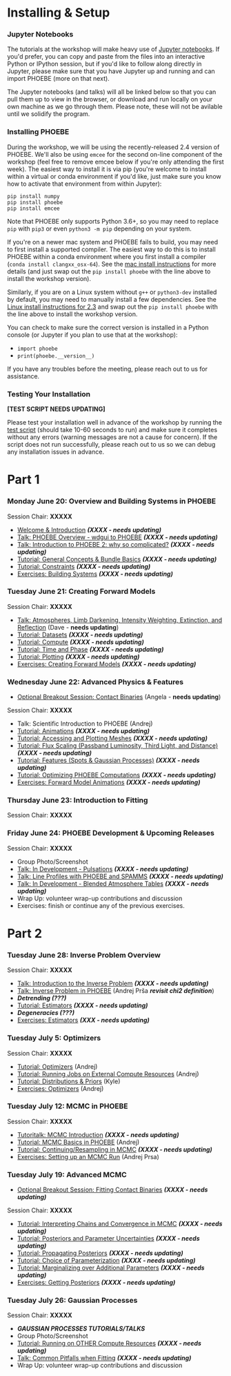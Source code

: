 
# Installing & Setup

### Jupyter Notebooks

The tutorials at the workshop will make heavy use of [Jupyter notebooks](https://jupyter.org/install).  If you'd prefer, you can copy and paste from the files into an interactive Python or IPython session, but if you'd like to follow along directly in Jupyter, please make sure that you have Jupyter up and running and can import PHOEBE (more on that next).

The Jupyter notebooks (and talks) will all be linked below so that you can pull them up to view in the browser, or download and run locally on your own machine as we go through them. Please note, these will not be avilable until we solidify the program.

### Installing PHOEBE

During the workshop, we will be using the recently-released 2.4 version of PHOEBE.  We'll also be using `emcee` for the second on-line component of the workshop (feel free to remove emcee below if you're only attending the first week).  The easiest way to install it is via pip (you're welcome to install within a virtual or conda environment if you'd like, just make sure you know how to activate that environment from within Jupyter):

```
pip install numpy
pip install phoebe
pip install emcee
```

Note that PHOEBE only supports Python 3.6+, so you may need to replace `pip` with `pip3` or even `python3 -m pip` depending on your system.

If you're on a newer mac system and PHOEBE fails to build, you may need to first install a supported compiler.  The easiest way to do this is to install PHOEBE within a conda environment where you first install a compiler (`conda install clangxx_osx-64`).  See the [mac install instructions](http://phoebe-project.org/install/latest/mac/auto) for more details (and just swap out the `pip install phoebe` with the line above to install the workshop version).

Similarly, if you are on a Linux system without `g++` or `python3-dev` installed by default, you may need to manually install a few dependencies.  See the [Linux install instructions for 2.3](http://phoebe-project.org/install/latest/linux/auto) and swap out the `pip install phoebe` with the line above to install the workshop version.

You can check to make sure the correct version is installed in a Python console (or Jupyter if you plan to use that at the workshop):

* `import phoebe`
* `print(phoebe.__version__)`

If you have any troubles before the meeting, please reach out to us for assistance.


### Testing Your Installation

**[TEST SCRIPT NEEDS UPDATING]**

Please test your installation well in advance of the workshop by running the [test script](https://raw.githubusercontent.com/phoebe-project/phoebe2-workshop/2022june/test_install.py) (should take 10-60 seconds to run) and make sure it completes without any errors (warning messages are not a cause for concern).  If the script does not run successfully, please reach out to us so we can debug any installation issues in advance.

# Part 1

### Monday June 20: Overview and Building Systems in PHOEBE

Session Chair: **XXXXX**

* [Welcome & Introduction](https://docs.google.com/presentation/d/e/2PACX-1vRMXSVmy3BlJDXqQnmC_PPvuO-kQ1-NAPWEz-gk5laHL0w7kSC75EcXInDY6ZHMPsTJopfPCAfX5z-g/pub?start=false&loop=false&delayms=3000) ***(XXXX - needs updating)***
* [Talk: PHOEBE Overview - wdgui to PHOEBE](https://docs.google.com/presentation/d/e/2PACX-1vTcg5sbS9wdqg5b5g1fwe_VoyMG1THPX6mQx4VDbvZOUfKMS6FAd8pYcBl0HeyN5prpDzi54nNZfVB7/pub?start=false&loop=false&delayms=3000) ***(XXXX - needs updating)***
* [Talk: Introduction to PHOEBE 2: why so complicated?](https://docs.google.com/presentation/d/e/2PACX-1vQJKn6aqRFU6eJ34TZRJqllb7fOm6f-vaiBnXMkdaqV2MNGtjCSLM_iVDEP49naPiWH36yjbq1ugbLj/pub?start=false&loop=false&delayms=3000) ***(XXXX - needs updating)***
* [Tutorial: General Concepts & Bundle Basics](./Tutorial_01_bundle_basics.ipynb) ***(XXXX - needs updating)***
* [Tutorial: Constraints](./Tutorial_02_constraints.ipynb) ***(XXXX - needs updating)***
* [Exercises: Building Systems](./Exercises_01_building_systems.ipynb) ***(XXXX - needs updating)***


### Tuesday June 21: Creating Forward Models

Session Chair: **XXXXX**

* [Talk: Atmospheres, Limb Darkening, Intensity Weighting, Extinction, and Reflection](https://docs.google.com/presentation/d/e/2PACX-1vTX__cTcowjUGuJ18jYY85tWX9VjjYEu7ISEkLgMMFKSFUNNFPHRreGW_LaUjSsQF62-M5od-J37LAu/pub?start=false&loop=false&delayms=3000) (Dave - **needs updating**)
* [Tutorial: Datasets](./Tutorial_03_datasets.ipynb) ***(XXXX - needs updating)***
* [Tutorial: Compute](./Tutorial_04_compute.ipynb) ***(XXXX - needs updating)***
* [Tutorial: Time and Phase](./Tutorial_04b_time_and_phase.ipynb) ***(XXXX - needs updating)***
* [Tutorial: Plotting](./Tutorial_05_plotting.ipynb) ***(XXXX - needs updating)***
* [Exercises: Creating Forward Models](./Exercises_02_forward_models.ipynb) ***(XXXX - needs updating)***


### Wednesday June 22: Advanced Physics & Features

* [Optional Breakout Session: Contact Binaries](./Tutorial_Semidetached_Contact.ipynb) (Angela - **needs updating**)

Session Chair: **XXXXX**

* Talk: Scientific Introduction to PHOEBE (Andrej)
* [Tutorial: Animations](./Tutorial_05b_animations.ipynb) ***(XXXX - needs updating)***
* [Tutorial: Accessing and Plotting Meshes](./Tutorial_05c_meshes.ipynb) ***(XXXX - needs updating)***
* [Tutorial: Flux Scaling (Passband Luminosity, Third Light, and Distance)](./Tutorial_pblum_l3_distance.ipynb) ***(XXXX - needs updating)***
* [Tutorial: Features (Spots & Gaussian Processes)](./Tutorial_06_features.ipynb) ***(XXXX - needs updating)***
* [Tutorial: Optimizing PHOEBE Computations](./Tutorial_optimizing_computations.ipynb) ***(XXXX - needs updating)***
* [Exercises: Forward Model Animations](./Exercises_03_animations.ipynb) ***(XXXX - needs updating)***



### Thursday June 23: Introduction to Fitting

Session Chair: **XXXXX**

### Friday June 24: PHOEBE Development & Upcoming Releases

Session Chair: **XXXXX**

* Group Photo/Screenshot
* [Talk: In Development - Pulsations](https://docs.google.com/presentation/d/e/2PACX-1vTY9f-XjDgw5knxFRDKpwNzNp8OMFMsH0nC9zYN1_TBxndnFuRSoKejpuDK34JJ_b0wrkfTlu5hy1Ki/pub?start=false&loop=false&delayms=3000) ***(XXXX - needs updating)***
* [Talk: Line Profiles with PHOEBE and SPAMMS](https://docs.google.com/presentation/d/e/2PACX-1vRT4EwgIf7ocn8JJFyULGhaVJvi7c4zZT36ttaXJ8qN4krQ7uaX1QMUmlTpMcyBo_GhNRIVjlzHmAIM/pub?start=false&loop=false&delayms=3000) ***(XXXX - needs updating)***
* [Talk: In Development - Blended Atmosphere Tables](https://docs.google.com/presentation/d/e/2PACX-1vStqWOOdGpaQcGbvKVU3uwPxfc70Dr1K_w3dHSas7dv3s48ZeBkWI4gjd0pqffJDc5Gjk9Z1CrCojY2/pub?start=false&loop=false&delayms=3000) ***(XXXX - needs updating)***
* Wrap Up: volunteer wrap-up contributions and discussion
* Exercises: finish or continue any of the previous exercises.

# Part 2

### Tuesday June 28: Inverse Problem Overview 

Session Chair: **XXXXX**

* [Talk: Introduction to the Inverse Problem](https://docs.google.com/presentation/d/e/2PACX-1vR-fRxNcn5PEMQ6Rvq5dEHALVIDs62OqGDDaWr2liCNMrtcP-h6u4WztVxUhGoGvKQTh9DXyN9xXLYh/pub?start=false&loop=false&delayms=3000) ***(XXXX - needs updating)***
* [Talk: Inverse Problem in PHOEBE](https://docs.google.com/presentation/d/e/2PACX-1vT_GwcoD_0Tz-5V1dEolYYFCMp2qxrfKqfySOCI9QU3rpMuR7ANGY_rDiLRZbXnrvTN57x6qndroC0Z/pub?start=false&loop=false&delayms=3000) (Andrej Prša ***revisit chi2 definition***)
* ***Detrending (???)***
* [Tutorial: Estimators](./Tutorial_08a_estimators.ipynb) ***(XXXX - needs updating)***
* ***Degeneracies (???)***
* [Exercises: Estimators](./Exercises_04_estimators.ipynb) ***(XXX - needs updating)***


### Tuesday July 5: Optimizers

Session Chair: **XXXXX**

* [Tutorial: Optimizers](./Tutorial_08b_optimizers.ipynb) (Andrej)
* [Tutorial: Running Jobs on External Compute Resources](./Tutorial_09_server.ipynb) (Andrej)
* [Tutorial: Distributions & Priors](./Tutorial_07_distributions.ipynb) (Kyle)
* [Exercises: Optimizers](./Exercises_05_optimizers.ipynb) (Andrej)


### Tuesday July 12: MCMC in PHOEBE

Session Chair: **XXXXX**

* [Tutoritalk: MCMC Introduction](./mcmc_generic.ipynb) ***(XXXX - needs updating)***
* [Tutorial: MCMC Basics in PHOEBE](./Tutorial_10_mcmc.ipynb) (Andrej)
* [Tutorial: Continuing/Resampling in MCMC](./Tutorial_11_mcmc_continued.ipynb) ***(XXXX - needs updating)***
* [Exercises: Setting up an MCMC Run](./Exercises_06_mcmc.ipynb) (Andrej Prsa)

### Tuesday July 19: Advanced MCMC

* [Optional Breakout Session: Fitting Contact Binaries](https://docs.google.com/presentation/d/e/2PACX-1vRrcYeotz37WyqXCmBQqwqH7dkHBUi-D6SMvAiZketoqlkGCmZ7vWhPgD46dx_pl_SCs3nPrNB4bOgV/pub?start=false&loop=false&delayms=3000) ***(XXXX - needs updating)***

Session Chair: **XXXXX**


* [Tutorial: Interpreting Chains and Convergence in MCMC](./Tutorial_12_convergence.ipynb) ***(XXXX - needs updating)***
* [Tutorial: Posteriors and Parameter Uncertainties](./Tutorial_13_posteriors.ipynb) ***(XXXX - needs updating)***
* [Tutorial: Propagating Posteriors](./Tutorial_posterior_propagation.ipynb) ***(XXXX - needs updating)***
* [Tutorial: Choice of Parameterization](./Tutorial_parametrization.ipynb) ***(XXXX - needs updating)***
* [Tutorial: Marginalizing over Additional Parameters](./Tutorial_marginalization.ipynb) ***(XXXX - needs updating)***
* [Exercises: Getting Posteriors](./Exercises_07_posteriors.ipynb) ***(XXXX - needs updating)***


### Tuesday July 26: Gaussian Processes

Session Chair: **XXXXX**

* ***GAUSSIAN PROCESSES TUTORIALS/TALKS***
* Group Photo/Screenshot
* [Tutorial: Running on OTHER Compute Resources](./Tutorial_server_other.ipynb) ***(XXXX - needs updating)***
* [Talk: Common Pitfalls when Fitting](https://docs.google.com/presentation/d/e/2PACX-1vTI2tTM7K307S8KRn_agtd_4IoXfwgA2_e4yfH47UzlwEdn0sl59tKSibZxHlfgbF43KPfWCgxgA1Fx/pub?start=false&loop=false&delayms=3000) ***(XXXX - needs updating)***
* Wrap Up: volunteer wrap-up contributions and discussion
